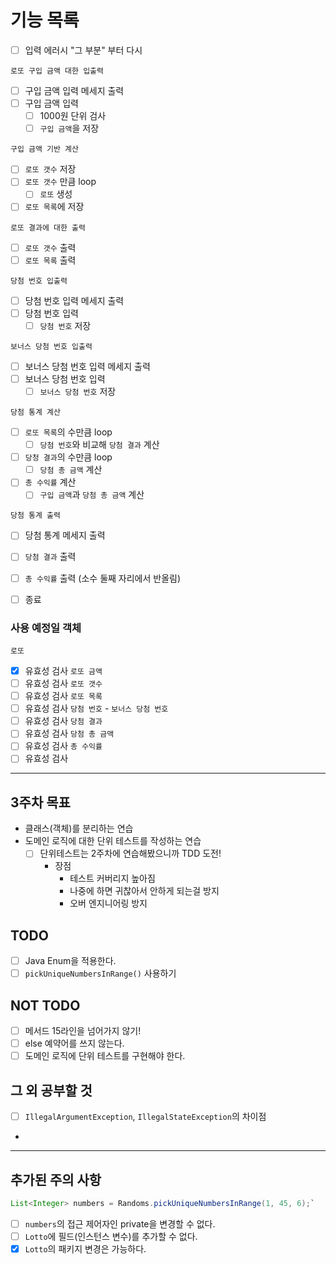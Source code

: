 # 기능 목록

- [ ] 입력 에러시 "그 부분" 부터 다시   

`로또 구입 금액 대한 입출력`
- [ ] 구입 금액 입력 메세지 출력
- [ ] 구입 금액 입력
  - [ ] 1000원 단위 검사
  - [ ] `구입 금액`을 저장

`구입 금액 기반 계산`
- [ ] `로또 갯수` 저장
- [ ] `로또 갯수` 만큼 loop
  - [ ] `로또` 생성
- [ ] `로또 목록`에 저장

`로또 결과에 대한 출력`
- [ ] `로또 갯수` 출력
- [ ] `로또 목록` 출력

`당첨 번호 입출력`
- [ ] 당첨 번호 입력 메세지 출력
- [ ] 당첨 번호 입력
  - [ ] `당첨 번호` 저장

`보너스 당첨 번호 입출력`
- [ ] 보너스 당첨 번호 입력 메세지 출력
- [ ] 보너스 당첨 번호 입력
  - [ ] `보너스 당첨 번호` 저장

`당첨 통계 계산`
- [ ] `로또 목록`의 수만큼 loop
  - [ ] `당첨 번호`와 비교해 `당첨 결과` 계산
- [ ] `당청 결과`의 수만큼 loop
  - [ ] `당첨 총 금액` 계산
- [ ] `총 수익률` 계산
  - [ ] `구입 금액`과 `당첨 총 금액` 계산

`당첨 통계 출력`
- [ ] 당첨 통계 메세지 출력
- [ ] `당첨 결과` 출력
- [ ] `총 수익률` 출력 (소수 둘째 자리에서 반올림)

- [ ] 종료

### 사용 예정일 객체

`로또`
- [x] 유효성 검사
`로또 금액`
- [ ] 유효성 검사
`로또 갯수`
- [ ] 유효성 검사
`로또 목록`
- [ ] 유효성 검사
`당첨 번호` - `보너스 당첨 번호`
- [ ] 유효성 검사
`당첨 결과`
- [ ] 유효성 검사
`당첨 총 금액`
- [ ] 유효성 검사
`총 수익률`
- [ ] 유효성 검사

---
## 3주차 목표
- 클래스(객체)를 분리하는 연습
- 도메인 로직에 대한 단위 테스트를 작성하는 연습
  - [ ] 단위테스트는 2주차에 연습해봤으니까 TDD 도전!
    - 장점
      - 테스트 커버리지 높아짐
      - 나중에 하면 귀찮아서 안하게 되는걸 방지
      - 오버 엔지니어링 방지
## TODO
- [ ] Java Enum을 적용한다.
- [ ] `pickUniqueNumbersInRange()` 사용하기
## NOT TODO
- [ ] 메서드 15라인을 넘어가지 않기!
- [ ] else 예약어를 쓰지 않는다.
- [ ] 도메인 로직에 단위 테스트를 구현해야 한다.

## 그 외 공부할 것
- [ ] `IllegalArgumentException`, `IllegalStateException`의 차이점
- 
---
## 추가된 주의 사항

```java
List<Integer> numbers = Randoms.pickUniqueNumbersInRange(1, 45, 6);`
```

- [ ] `numbers`의 접근 제어자인 private을 변경할 수 없다.
- [ ] `Lotto`에 필드(인스턴스 변수)를 추가할 수 없다.
- [x] `Lotto`의 패키지 변경은 가능하다.